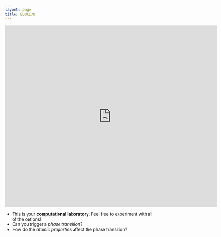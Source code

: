 ```yaml
---
layout: page
title: EDUC170
---
```


<iframe width="700px" height="600px" frameborder="no" scrolling="no" allowfullscreen="true" webkitallowfullscreen="true" mozallowfullscreen="true" src="https://lab.concord.org/embeddable.html#interactives/samples/3-100-atoms.json"></iframe>


* This is your **computational laboratory**. Feel free to experiment with all of the options!
* Can you trigger a *phase transition*?
* How do the *atomic properties* affect the phase transition?